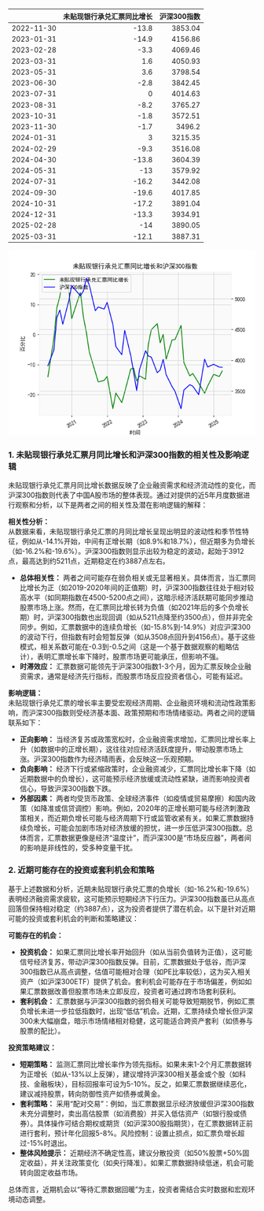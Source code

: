 |            |   未贴现银行承兑汇票同比增长 |   沪深300指数 |
|:-----------|-----------------------------:|--------------:|
| 2022-11-30 |                        -13.8 |       3853.04 |
| 2023-01-31 |                        -14.9 |       4156.86 |
| 2023-02-28 |                         -3.3 |       4069.46 |
| 2023-03-31 |                          1.6 |       4050.93 |
| 2023-05-31 |                          3.6 |       3798.54 |
| 2023-06-30 |                         -2.8 |       3842.45 |
| 2023-07-31 |                          0   |       4014.63 |
| 2023-08-31 |                         -8.2 |       3765.27 |
| 2023-10-31 |                         -1.8 |       3572.51 |
| 2023-11-30 |                         -1.7 |       3496.2  |
| 2024-01-31 |                          3   |       3215.35 |
| 2024-02-29 |                         -9.3 |       3516.08 |
| 2024-04-30 |                        -13.8 |       3604.39 |
| 2024-05-31 |                        -13   |       3579.92 |
| 2024-07-31 |                        -16.2 |       3442.08 |
| 2024-09-30 |                        -19.6 |       4017.85 |
| 2024-10-31 |                        -17.2 |       3891.04 |
| 2024-12-31 |                        -13.3 |       3934.91 |
| 2025-02-28 |                        -14   |       3890.05 |
| 2025-03-31 |                        -12.1 |       3887.31 |

![图](bank_hs300.png)

### 1. 未贴现银行承兑汇票月同比增长和沪深300指数的相关性及影响逻辑

未贴现银行承兑汇票月同比增长数据反映了企业融资需求和经济流动性的变化，而沪深300指数则代表了中国A股市场的整体表现。通过对提供的近5年月度数据进行观察和分析，以下是两者之间的相关性及潜在影响逻辑的解释：

**相关性分析：**  
从数据来看，未贴现银行承兑汇票的月同比增长呈现出明显的波动性和季节性特征，例如从-14.1%开始，中间有正增长期（如8.9%和18.7%），但近期多为负增长（如-16.2%和-19.6%）。沪深300指数则显示出较为稳定的波动，起始于3912点，最高达到约5211点，近期稳定在约3887点左右。  
- **总体相关性：** 两者之间可能存在弱负相关或无显著相关。具体而言，当汇票同比增长为正（如2019-2020年间的正值期）时，沪深300指数往往处于相对较高水平（如同期指数在4500-5200点之间），这暗示经济活跃期可能同步推动股票市场上涨。然而，在汇票同比增长转为负值（如2021年后的多个负增长期）时，沪深300指数也出现回调（如从5211点降至约3500点），但并非完全同步。例如，汇票数据中的连续负增长（如-15.8%到-14.9%）对应沪深300的波动下行，但指数有时会短暂反弹（如从3508点回升到4156点）。基于这些模式，相关系数可能在-0.3到-0.5之间（这是一个基于数据观察的粗略估计），表明汇票增长率下降时，股票市场更可能承压，但影响不强。  
- **时滞效应：** 汇票数据可能领先于沪深300指数1-3个月，因为汇票反映企业融资需求，通常是经济先行指标，而股票市场反应投资者信心，可能有延迟。

**影响逻辑：**  
未贴现银行承兑汇票的增长率主要受宏观经济周期、企业融资环境和流动性政策影响，而沪深300指数则受经济基本面、政策预期和市场情绪驱动。两者之间的逻辑联系如下：  
- **正向影响：** 当经济复苏或政策宽松时，企业融资需求增加，汇票同比增长率上升（如数据中的正增长期），这往往对应经济活跃度提升，带动股票市场上涨。沪深300指数作为经济晴雨表，会反映这一乐观预期。  
- **负向影响：** 经济下行或紧缩政策时，企业融资减少，汇票同比增长率下降（如近期数据中的负增长），这可能预示经济放缓或流动性紧缺，进而影响投资者信心，导致沪深300指数下跌。  
- **外部因素：** 两者均受货币政策、全球经济事件（如疫情或贸易摩擦）和国内政策（如降准或信贷调控）影响。例如，2020年的正增长期可能与经济刺激政策相关，而近期负增长可能与经济周期下行或监管收紧有关。如果汇票数据持续负增长，可能会加剧市场对经济放缓的担忧，进一步压低沪深300指数。总体而言，汇票数据更像是经济“温度计”，而沪深300是“市场反应器”，两者间的影响是非线性的，受多种变量干扰。

### 2. 近期可能存在的投资或套利机会和策略

基于上述数据和分析，近期未贴现银行承兑汇票的负增长（如-16.2%和-19.6%）表明经济融资需求疲软，这可能预示短期经济下行压力。沪深300指数虽已从高点回落但保持相对稳定（约3887点），这为投资者提供了潜在机会。以下是针对近期可能的投资或套利机会的判断和策略建议：

**可能存在的机会：**  
- **投资机会：** 如果汇票同比增长率开始回升（如从当前负值转为正值），这可能信号经济复苏，带动沪深300指数反弹。目前，汇票数据处于低谷，而沪深300指数已从高点调整，估值可能相对合理（如PE比率较低），这为买入相关资产（如沪深300ETF）提供了机会。套利机会可能存在于市场偏差，例如如果汇票数据改善但股票市场未立即反应，投资者可通过跨市场套利获利。  
- **套利机会：** 汇票数据与沪深300指数的弱负相关可能导致短期脱节，例如汇票负增长未进一步拉低指数时，出现“低估”机会。近期，汇票持续负增长但沪深300未大幅崩盘，暗示市场情绪相对稳健，这可能适合跨资产套利（如债券与股票的配比）。  

**投资策略建议：**  
- **短期策略：** 监测汇票同比增长率作为领先指标。如果未来1-2个月汇票数据转为正增长（如从-13%以上反弹），建议增持沪深300相关基金或个股（如科技、金融板块），目标回报率可设为5-10%。反之，如果汇票数据继续恶化，建议减持股票，转向防御性资产如债券或黄金。  
- **套利策略：** 采用“配对交易”：例如，当汇票数据显示经济放缓但沪深300指数未充分调整时，卖出高估股票（如消费股）并买入低估资产（如银行股或债券）。具体操作可结合期权或期货（如沪深300股指期货），在汇票数据转正前进行套利，预计年化回报5-8%。风险控制：设置止损点，如汇票负增长超过-15%时退出。  
- **整体风险提示：** 近期经济不确定性高，建议分散投资（如50%股票+50%固定收益），并关注政策变化（如央行降准）。如果汇票数据持续低迷，机会可能转向固定收益市场。  

总体而言，近期机会以“等待汇票数据回暖”为主，投资者需结合实时数据和宏观环境动态调整。